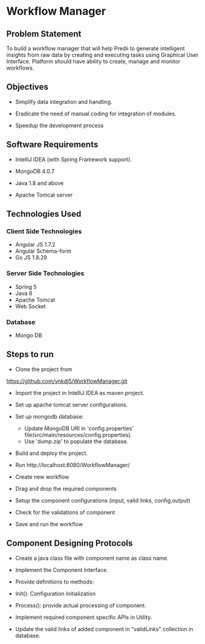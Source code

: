 # Workflow Manager 

## Problem Statement 

To build a workflow manager that will help Predii to generate intelligent insights from raw data by creating and executing tasks using Graphical User Interface. Platform should have ability to create, manage and monitor workflows. 

## Objectives 

  - Simplify data integration and handling. 

  - Eradicate the need of manual coding for integration of modules. 

  - Speedup the development process 

 

## Software Requirements 

  - IntelliJ IDEA (with Spring Framework support). 

  - MongoDB 4.0.7

  - Java 1.8 and above 

  - Apache Tomcat server 

## Technologies Used 

### Client Side Technologies

  - Angular JS 1.7.2 
  - Angular Schema-form
  - Go JS 1.8.29


### Server Side Technologies

  - Spring 5
  - Java 8
  - Apache Tomcat 
  - Web Socket 
  
### Database

  - Mongo DB  
 

## Steps to run  

  -  Clone the project from 

https://github.com/vnkdj5/WorkflowManager.git 

  - Import the project in IntelliJ IDEA as maven project. 

  - Set up apache tomcat server configurations. 

  - Set up mongodb database: 
     -  Update MongoDB URI in 'config.properties' file(src/main/resources/config.properties).
     -  Use 'dump.zip' to populate the database.

  - Build and deploy the project. 

  - Run http://localhost:8080/WorkflowManager/ 

  - Create new workflow  

  - Drag and drop the required components 

  - Setup the component configurations (input, valid links, config,output) 

   - Check for the validations of component 

  - Save and run the workflow 
 

## Component Designing Protocols 

  - Create a java class file with component name as class name. 

  - Implement the Component Interface. 

  - Provide definitions to methods:  

  - Init(): Configuration initialization 

  - Process(): provide actual processing of component. 

  - Implement required component specific APIs in Utility. 

  - Update the valid links of added component in "validLinks" collection in database.  

 

 

 

 

 

 

 

 
